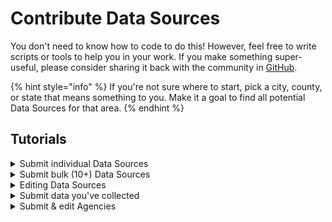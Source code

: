 # Contribute Data Sources

You don't need to know how to code to do this! However, feel free to write scripts or tools to help you in your work. If you make something super-useful, please consider sharing it back with the community in [GitHub](https://github.com/Police-Data-Accessibility-Project/).

{% hint style="info" %}
If you're not sure where to start, pick a city, county, or state that means something to you. Make it a goal to find all potential Data Sources for that area.
{% endhint %}

## Tutorials

<details>

<summary>Submit individual Data Sources</summary>

[Here's a video tutorial](https://www.youtube.com/watch?v=OnDNClCK4Hk), if that's your thing.

This process should take 1–5 minutes per source, depending on the source and how quick you are with a keyboard.

1. Open the [Submit Data Sources form](https://airtable.com/shrJafakrcmTxHU2i).
2. [Pick an agency](https://airtable.com/shr43ihbyM8DDkKx4/tblpnd3ei5SlibcCX) to focus on; it may be the one in your hometown, or the school police from your university.
3. Check to see whether there are already Data Sources for the agency you're working on by using filters in the [Data Sources table](https://airtable.com/shrUAtA8qYasEaepI/tblx8XaKnFTphWNQM). It's early—chances are, we haven't made it to your agency yet!
4. Find Data Sources to submit. These are commonly found on police, court, or corrections agency websites. You can find examples in the [Data Sources table](https://airtable.com/shrUAtA8qYasEaepI).
5. Fill in as much info as you can, and submit. Only the fields marked with a \* are required, but more information helps people find the source.
6. Find as many Data Sources as you can from your chosen agency, and repeat!

To protect us all from spam and rudeness, only approved submissions are published. Our team reviews these at least weekly.

</details>

<details>

<summary>Submit bulk (10+) Data Sources</summary>

If you already have several of Data Sources in a spreadsheet—maybe from a previous project, or because you collected them in bulk—you can submit them to us in any format.

1. Check to see whether there are already Data Sources for the agency you're working on.
2. Optionally, head to the existing [Data Sources table](https://airtable.com/shrbnadIQyefJhI1D) and download a CSV to get the most recent format. This will help us import and approve your Data Sources more quickly.
3. Submit your spreadsheet to the "[Submit bulk Data Sources or Agencies](https://airtable.com/shrbnadIQyefJhI1D)" form.

</details>

<details>

<summary>Editing Data Sources</summary>

If you discover an inaccuracy, you can reach out in Discord or use the Bulk Upload Form to correct the record.

1. Head to the [Data Sources table](https://airtable.com/shrUAtA8qYasEaepI).
2. Use the triple-dot button in the menu bar to `Download CSV`.
3. Open the CSV in the tool of your choice—Excel, Google Sheets, or a dedicated CSV editor.
4. Remove all the rows but the ones you want to change.
5. Save the CSV and upload it to the [Bulk form](https://airtable.com/shrbnadIQyefJhI1D).

We'll import the CSV and make sure the changes are reflected appropriately.

</details>

<details>

<summary>Submit data you've collected</summary>

If you've FOIA requested, scraped, or otherwise collected criminal justice data, you can add yourself to our Data Sources table!

In the event that someone wants to use data you've provided, you can give instructions for how you should be contacted. PDAP can also serve as a go-between to protect your identity.

[Just submit this form](https://airtable.com/shr6StxK9zgVzgGCy)!

</details>

<details>

<summary>Submit &#x26; edit Agencies</summary>

Police Agencies are government-run entities responsible for administering some part of the criminal justice system: **law enforcement, courts, and corrections**. Our mission is specific to police (law enforcement) but understanding that data typically requires context found in court and corrections systems.

## Submit an Agency

If you know of a police agency but can't find it in our [Agencies table](https://airtable.com/shr43ihbyM8DDkKx4/tblpnd3ei5SlibcCX), you can submit it using the ["Submit an Agency" form](https://airtable.com/shrzxLdSsYmBvIWMH).

## Editing Agencies

To make bulk changes, you can use the "[Submit bulk Agencies or Data Sources](https://airtable.com/shrbnadIQyefJhI1D)" form. We'll merge your changes using the `airtable_uid` property.

</details>
